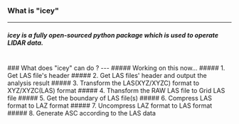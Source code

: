 ### What is "icey"
---
##### icey is a fully open-sourced python package which is used to operate LIDAR data.
  <br />
### What does "icey" can do ?
---
##### Working on this now...
##### 1. Get LAS file's header
##### 2. Get LAS files' header and output the analysis result
##### 3. Transform the LAS(XYZ/XYZC) format to XYZ/XYZC(LAS) format
##### 4. Thansform the RAW LAS file to Grid LAS file
##### 5. Get the boundary of LAS file(s)
##### 6. Compress LAS format to LAZ format
##### 7. Uncompress LAZ format to LAS format
##### 8. Generate ASC according to the LAS data
